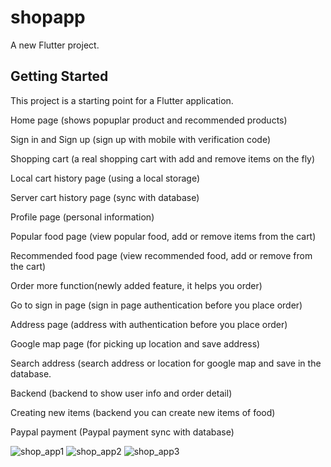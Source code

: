 # shopapp

A new Flutter project.

## Getting Started

This project is a starting point for a Flutter application.

Home page (shows popuplar product and recommended products)

Sign in and Sign up (sign up with mobile with verification code)

Shopping cart (a real shopping cart with add and remove items on the fly)

Local cart history page (using a local storage)

Server cart history page (sync with database)

Profile page (personal information)

Popular food page (view popular food, add or remove items from the cart)

Recommended food page (view recommended food, add or remove from the cart)

Order more function(newly added feature, it helps you order)

Go to sign in page (sign in page authentication before you place order)

Address page (address with authentication before you place order)

Google map page (for picking up location and save address)

Search address (search address or location for google map and save in the database.

Backend (backend to show user info and order detail)

Creating new items (backend you can create new items of food)

Paypal payment (Paypal payment sync with database)

![shop_app1](https://user-images.githubusercontent.com/74376063/231194771-e633e575-5500-4398-a104-7f70b2edbef6.png)
![shop_app2](https://user-images.githubusercontent.com/74376063/231194838-55f14c7c-77bb-4391-bc2a-dd0ad5a69fe5.png)
![shop_app3](https://user-images.githubusercontent.com/74376063/231194865-81a0b08e-f47c-4789-ae8a-b9e7f1f3445b.png)

